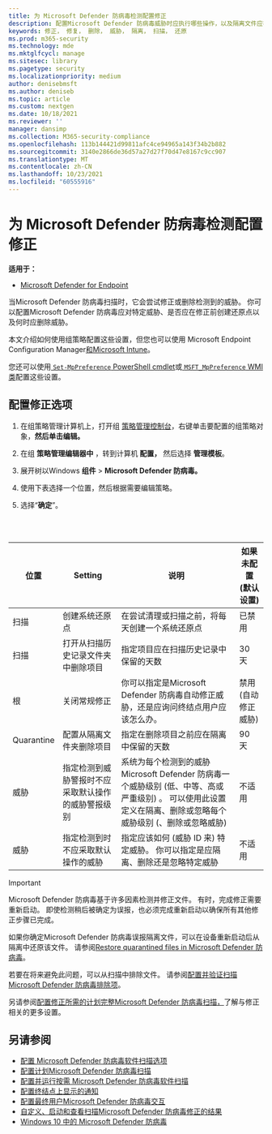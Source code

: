 ```yaml
---
title: 为 Microsoft Defender 防病毒检测配置修正
description: 配置Microsoft Defender 防病毒威胁时应执行哪些操作，以及隔离文件应在隔离文件夹中保留多久
keywords: 修正， 修复， 删除， 威胁， 隔离， 扫描， 还原
ms.prod: m365-security
ms.technology: mde
ms.mktglfcycl: manage
ms.sitesec: library
ms.pagetype: security
ms.localizationpriority: medium
author: denisebmsft
ms.author: deniseb
ms.topic: article
ms.custom: nextgen
ms.date: 10/18/2021
ms.reviewer: ''
manager: dansimp
ms.collection: M365-security-compliance
ms.openlocfilehash: 113b144421d99811afc4ce94965a143f34b2b882
ms.sourcegitcommit: 3140e2866de36d57a27d27f70d47e8167c9cc907
ms.translationtype: MT
ms.contentlocale: zh-CN
ms.lasthandoff: 10/23/2021
ms.locfileid: "60555916"
---
```

# <a name="configure-remediation-for-microsoft-defender-antivirus-detections"></a>为 Microsoft Defender 防病毒检测配置修正


**适用于：**

- [Microsoft Defender for Endpoint](/microsoft-365/security/defender-endpoint/)

当Microsoft Defender 防病毒扫描时，它会尝试修正或删除检测到的威胁。 你可以配置Microsoft Defender 防病毒应对特定威胁、是否应在修正前创建还原点以及何时应删除威胁。

本文介绍如何使用组策略配置这些设置，但您也可以使用 Microsoft Endpoint Configuration Manager[和](/configmgr/protect/deploy-use/endpoint-antimalware-policies#threat-overrides-settings)[Microsoft Intune](/intune/device-restrictions-configure)。

您还可以使用[ `Set-MpPreference` PowerShell cmdlet](/powershell/module/defender/set-mppreference)或[ `MSFT_MpPreference` WMI 类](/previous-versions/windows/desktop/defender/windows-defender-wmiv2-apis-portal)配置这些设置。

## <a name="configure-remediation-options"></a>配置修正选项

1. 在组策略管理计算机上，打开组 [策略管理控制台](/previous-versions/windows/it-pro/windows-server-2008-R2-and-2008/cc731212(v=ws.11))，右键单击要配置的组策略对象，**然后单击编辑。**

2. 在组 **策略管理编辑器中** ，转到计算机 **配置，** 然后选择 **管理模板**。

3. 展开树以Windows **组件** \> **Microsoft Defender 防病毒。**

4. 使用下表选择一个位置，然后根据需要编辑策略。

5. 选择“**确定**”。

<br/><br/>

|位置|Setting|说明|如果未配置 (默认设置) |
|---|---|---|---|
|扫描|创建系统还原点|在尝试清理或扫描之前，将每天创建一个系统还原点|已禁用|
|扫描|打开从扫描历史记录文件夹中删除项目|指定项目应在扫描历史记录中保留的天数|30 天|
|根|关闭常规修正|你可以指定是Microsoft Defender 防病毒自动修正威胁，还是应询问终结点用户应该怎么办。|禁用 (自动修正威胁) |
|Quarantine|配置从隔离文件夹删除项目|指定在删除项目之前应在隔离中保留的天数|90 天|
|威胁|指定检测到威胁警报时不应采取默认操作的威胁警报级别|系统为每个检测到的威胁Microsoft Defender 防病毒一个威胁级别 (低、中等、高或严重级别) 。 可以使用此设置定义在隔离、删除或忽略每个威胁级别 (、删除或忽略威胁) |不适用|
|威胁|指定检测到时不应采取默认操作的威胁|指定应该如何 (威胁 ID 来) 特定威胁。 你可以指定是应隔离、删除还是忽略特定威胁|不适用|

> [!IMPORTANT]
> Microsoft Defender 防病毒基于许多因素检测并修正文件。 有时，完成修正需要重新启动。 即使检测稍后被确定为误报，也必须完成重新启动以确保所有其他修正步骤已完成。
>
> 如果你确定Microsoft Defender 防病毒误报隔离文件，可以在设备重新启动后从隔离中还原该文件。 请参阅[Restore quarantined files in Microsoft Defender 防病毒](restore-quarantined-files-microsoft-defender-antivirus.md)。
>
> 若要在将来避免此问题，可以从扫描中排除文件。 请参阅[配置并验证扫描Microsoft Defender 防病毒排除项](configure-exclusions-microsoft-defender-antivirus.md)。

另请参阅[配置修正所需的计划完整Microsoft Defender 防病毒扫描，](scheduled-catch-up-scans-microsoft-defender-antivirus.md#remed)了解与修正相关的更多设置。

## <a name="see-also"></a>另请参阅

- [配置 Microsoft Defender 防病毒软件扫描选项](configure-advanced-scan-types-microsoft-defender-antivirus.md)
- [配置计划Microsoft Defender 防病毒扫描](scheduled-catch-up-scans-microsoft-defender-antivirus.md)
- [配置并运行按需 Microsoft Defender 防病毒软件扫描](run-scan-microsoft-defender-antivirus.md)
- [配置终结点上显示的通知](configure-notifications-microsoft-defender-antivirus.md)
- [配置最终用户Microsoft Defender 防病毒交互](configure-end-user-interaction-microsoft-defender-antivirus.md)
- [自定义、启动和查看扫描Microsoft Defender 防病毒修正的结果](customize-run-review-remediate-scans-microsoft-defender-antivirus.md)
- [Windows 10 中的 Microsoft Defender 防病毒](microsoft-defender-antivirus-in-windows-10.md)
